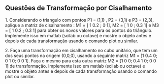 <h2>Questões de Transformação por Cisalhamento </h2>
<p>1. Considerando o triangulo com pontos P1 = (1,1) , P2 = (3,1) e P3 = (2,3), aplique a matriz de cisalhamento : M1 = [ 1 0.2 ; 0 1], M2 = [ 1 0 ; 0.3 1] e M3 = [ 1 0.2 ; 0.3 1] para obter os novos valores para os pontos do triângulo. Implemente isso em matlab (scilab ou octave) e mostre o objeto antes e depois de cada transformação usando o comando plot ou similar.</p>
<p>2. Faça uma transformação em cisalhamento no cubo unitário, que tem um dos seus pontos na origem (0,0,0), usando a seguinte matriz M1 = [1 0.4 0; 0 1 0; 0 0 1]. Faça o mesmo para esta outra matriz M2 = [1 0 0; 0.4 1 0; 0 0 1] de transformação. Implemente isso em matlab (scilab ou octave) e mostre o objeto antes e depois de cada transformação usando o comando plot ou similar.</p>
